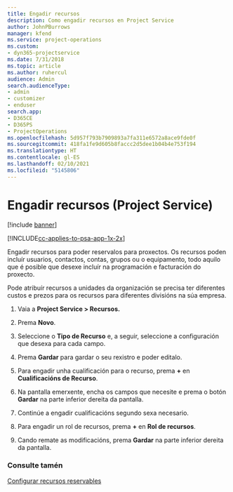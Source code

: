 ```yaml
---
title: Engadir recursos
description: Como engadir recursos en Project Service
author: JohnPBurrows
manager: kfend
ms.service: project-operations
ms.custom:
- dyn365-projectservice
ms.date: 7/31/2018
ms.topic: article
ms.author: ruhercul
audience: Admin
search.audienceType:
- admin
- customizer
- enduser
search.app:
- D365CE
- D365PS
- ProjectOperations
ms.openlocfilehash: 5d957f793b7909893a7fa311e6572a8ace9fde0f
ms.sourcegitcommit: 418fa1fe9d605b8faccc2d5dee1b04b4e753f194
ms.translationtype: HT
ms.contentlocale: gl-ES
ms.lasthandoff: 02/10/2021
ms.locfileid: "5145806"
---
```

# <a name="add-resources-project-service"></a>Engadir recursos (Project Service)

[!include [banner](../includes/psa-now-project-operations.md)]

[!INCLUDE[cc-applies-to-psa-app-1x-2x](../includes/cc-applies-to-psa-app-1x-2x.md)]

Engadir recursos para poder reservalos para proxectos. Os recursos poden incluír usuarios, contactos, contas, grupos ou o equipamento, todo aquilo que é posible que desexe incluír na programación e facturación do proxecto.  
  
Pode atribuír recursos a unidades da organización se precisa ter diferentes custos e prezos para os recursos para diferentes divisións na súa empresa.  
  
1.  Vaia a **Project Service > Recursos.**  
  
2.  Prema **Novo**.  
  
3.  Seleccione o **Tipo de Recurso** e, a seguir, seleccione a configuración que desexa para cada campo.  
  
4.  Prema **Gardar** para gardar o seu rexistro e poder editalo.  
  
5.  Para engadir unha cualificación para o recurso, prema **+** en **Cualificacións de Recurso**.  
  
6.  Na pantalla emerxente, encha os campos que necesite e prema o botón **Gardar** na parte inferior dereita da pantalla.  
  
7.  Continúe a engadir cualificacións segundo sexa necesario.  
  
8.  Para engadir un rol de recursos, prema **+** en **Rol de recursos**.  
  
9. Cando remate as modificacións, prema **Gardar** na parte inferior dereita da pantalla.  
  
### <a name="see-also"></a>Consulte tamén  
 [Configurar recursos reservables](../psa/set-up-resources.md)
